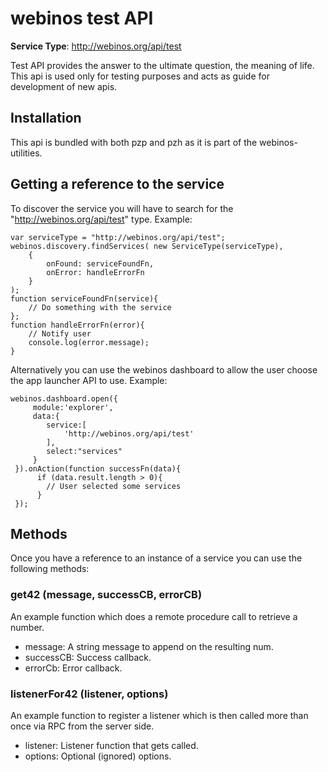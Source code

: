 # webinos test API #

**Service Type**: http://webinos.org/api/test

Test API provides the answer to the ultimate question, the meaning of life. This api is used only for testing purposes and acts as guide for development of new apis.

## Installation ##

This api is bundled with both pzp and pzh as it is part of the webinos-utilities.

## Getting a reference to the service ##

To discover the service you will have to search for the "http://webinos.org/api/test" type. Example:

	var serviceType = "http://webinos.org/api/test";
	webinos.discovery.findServices( new ServiceType(serviceType), 
		{ 
			onFound: serviceFoundFn, 
			onError: handleErrorFn
		}
	);
	function serviceFoundFn(service){
		// Do something with the service
	};
	function handleErrorFn(error){
		// Notify user
		console.log(error.message);
	}

Alternatively you can use the webinos dashboard to allow the user choose the app launcher API to use. Example:
 	
	webinos.dashboard.open({
         module:'explorer',
	     data:{
         	service:[
            	'http://webinos.org/api/test'
         	],
            select:"services"
         }
     }).onAction(function successFn(data){
		  if (data.result.length > 0){
			// User selected some services
		  }
	 });

## Methods ##

Once you have a reference to an instance of a service you can use the following methods:

### get42 (message, successCB, errorCB)

An example function which does a remote procedure call to retrieve a number.

- message: A string message to append on the resulting num.
- successCB: Success callback.
- errorCb: Error callback.

### listenerFor42 (listener, options)

An example function to register a listener which is then called more than once via RPC from the server side.

- listener: Listener function that gets called.
- options: Optional (ignored) options.